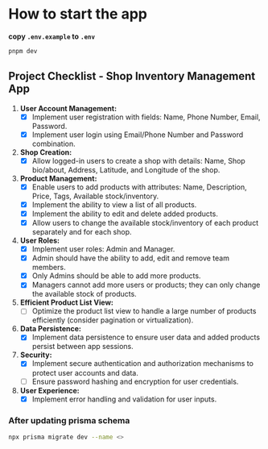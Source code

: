 # How to start the app

**copy `.env.example` to `.env`**

```bash
pnpm dev

```

## Project Checklist - Shop Inventory Management App

1. **User Account Management:**
   - [x] Implement user registration with fields: Name, Phone Number, Email, Password.
   - [x] Implement user login using Email/Phone Number and Password combination.

2. **Shop Creation:**
   - [x] Allow logged-in users to create a shop with details: Name, Shop bio/about, Address, Latitude, and Longitude of the shop.

3. **Product Management:**
   - [x] Enable users to add products with attributes: Name, Description, Price, Tags, Available stock/inventory.
   - [x] Implement the ability to view a list of all products.
   - [x] Implement the ability to edit and delete added products.
   - [x] Allow users to change the available stock/inventory of each product separately and for each shop.

4. **User Roles:**
   - [x] Implement user roles: Admin and Manager.
   - [x] Admin should have the ability to add, edit and remove team members.
   - [x] Only Admins should be able to add more products.
   - [x] Managers cannot add more users or products; they can only change the available stock of products.

5. **Efficient Product List View:**
   - [ ] Optimize the product list view to handle a large number of products efficiently (consider pagination or virtualization).

6. **Data Persistence:**
   - [x] Implement data persistence to ensure user data and added products persist between app sessions.

7. **Security:**
   - [x] Implement secure authentication and authorization mechanisms to protect user accounts and data.
   - [ ] Ensure password hashing and encryption for user credentials.

8. **User Experience:**
   - [x] Implement error handling and validation for user inputs.

### After updating prisma schema

```sh
npx prisma migrate dev --name <>
```
